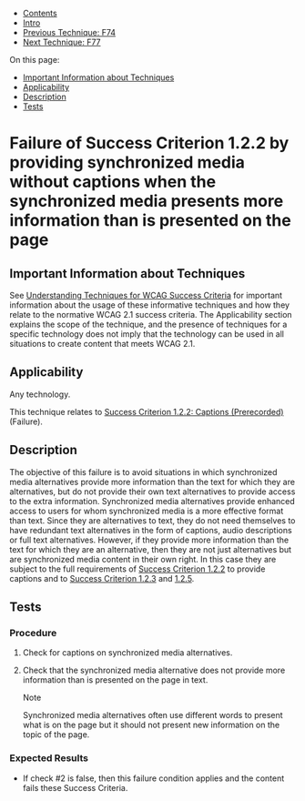 -   [Contents](https://www.w3.org/WAI/WCAG21/Techniques/#techniques "Table of Contents")
-   [Intro](https://www.w3.org/WAI/WCAG21/Techniques/#introduction "Introduction to Techniques")
-   [Previous Technique: F74](F74)
-   [Next Technique: F77](F77)

On this page:

-   [Important Information about Techniques](#important-information)
-   [Applicability](#applicability)
-   [Description](#description)
-   [Tests](#tests)

Failure of Success Criterion 1.2.2 by providing synchronized media without captions when the synchronized media presents more information than is presented on the page
=======================================================================================================================================================================

Important Information about Techniques
--------------------------------------

See [Understanding Techniques for WCAG Success Criteria](https://www.w3.org/WAI/WCAG21/Understanding/understanding-techniques) for important information about the usage of these informative techniques and how they relate to the normative WCAG 2.1 success criteria. The Applicability section explains the scope of the technique, and the presence of techniques for a specific technology does not imply that the technology can be used in all situations to create content that meets WCAG 2.1.

Applicability
-------------

Any technology.

This technique relates to [Success Criterion 1.2.2: Captions (Prerecorded)](https://www.w3.org/WAI/WCAG21/Understanding/captions-prerecorded) (Failure).

Description
-----------

The objective of this failure is to avoid situations in which synchronized media alternatives provide more information than the text for which they are alternatives, but do not provide their own text alternatives to provide access to the extra information. Synchronized media alternatives provide enhanced access to users for whom synchronized media is a more effective format than text. Since they are alternatives to text, they do not need themselves to have redundant text alternatives in the form of captions, audio descriptions or full text alternatives. However, if they provide more information than the text for which they are an alternative, then they are not just alternatives but are synchronized media content in their own right. In this case they are subject to the full requirements of [Success Criterion 1.2.2](https://www.w3.org/WAI/WCAG21/Understanding/captions-prerecorded) to provide captions and to [Success Criterion 1.2.3](https://www.w3.org/WAI/WCAG21/Understanding/audio-description-or-media-alternative-prerecorded) and [1.2.5](https://www.w3.org/WAI/WCAG21/Understanding/audio-description-prerecorded).

Tests
-----

### Procedure

1.  Check for captions on synchronized media alternatives.
2.  Check that the synchronized media alternative does not provide more information than is presented on the page in text.

    Note

    Synchronized media alternatives often use different words to present what is on the page but it should not present new information on the topic of the page.

### Expected Results

-   If check \#2 is false, then this failure condition applies and the content fails these Success Criteria.
